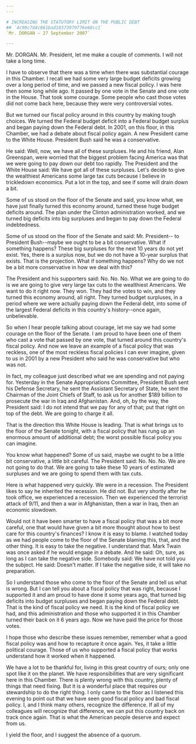 ```yaml
---
---

# INCREASING THE STATUTORY LIMIT ON THE PUBLIC DEBT
## `4c90c7d4c861bad10373979776e68cc1`
`Mr. DORGAN — 27 September 2007`

---
```



Mr. DORGAN. Mr. President, let me make a couple of comments. I will 
not take a long time.

I have to observe that there was a time when there was substantial 
courage in this Chamber. I recall we had some very large budget 
deficits growing over a long period of time, and we passed a new fiscal 
policy. I was here then some long while ago. It passed by one vote in 
the Senate and one vote in the House. That took some courage. Some 
people who cast those votes did not come back here, because they were 
very controversial votes.

But we turned our fiscal policy around in this country by making 
tough choices. We turned the Federal budget deficit into a Federal 
budget surplus and began paying down the Federal debt. In 2001, on this 
floor, in this Chamber, we had a debate about fiscal policy again. A 
new President came to the White House. President Bush said he was a 
conservative.

He said: Well, now, we have all of these surpluses. He and his 
friend, Alan Greenspan, were worried that the biggest problem facing 
America was that we were going to pay down our debt too rapidly. The 
President and the White House said: We have got all of these surpluses. 
Let's decide to give the wealthiest Americans some large tax cuts 
because I believe in trickledown economics. Put a lot in the top, and 
see if some will drain down a bit.

Some of us stood on the floor of the Senate and said, you know what, 
we have just finally turned this economy around, turned these huge 
budget deficits around. The plan under the Clinton administration 
worked, and we turned big deficits into big surpluses and began to pay 
down the Federal indebtedness.


Some of us stood on the floor of the Senate and said: Mr. President--
to President Bush--maybe we ought to be a bit conservative. What if 
something happens? These big surpluses for the next 10 years do not yet 
exist. Yes, there is a surplus now, but we do not have a 10-year 
surplus that exists. That is the projection. What if something happens? 
Why do we not be a bit more conservative in how we deal with this?

The President and his supporters said: No. No. No. What we are going 
to do is we are going to give very large tax cuts to the wealthiest 
Americans. We want to do it right now. They won. They had the votes to 
win, and they turned this economy around, all right. They turned budget 
surpluses, in a period where we were actually paying down the Federal 
debt, into some of the largest Federal deficits in this country's 
history--once again, unbelievable.

So when I hear people talking about courage, let me say we had some 
courage on the floor of the Senate. I am proud to have been one of them 
who cast a vote that passed by one vote, that turned around this 
country's fiscal policy. And now we leave an example of a fiscal policy 
that was reckless, one of the most reckless fiscal policies I can ever 
imagine, given to us in 2001 by a new President who said he was 
conservative but who was not.

In fact, my colleague just described what we are spending and not 
paying for. Yesterday in the Senate Appropriations Committee, President 
Bush sent his Defense Secretary, he sent the Assistant Secretary of 
State, he sent the Chairman of the Joint Chiefs of Staff, to ask us for 
another $189 billion to prosecute the war in Iraq and Afghanistan. And, 
oh, by the way, the President said: I do not intend that we pay for any 
of that; put that right on top of the debt. We are going to charge it 
all.

That is the direction this White House is leading. That is what 
brings us to the floor of the Senate tonight, with a fiscal policy that 
has rung up an enormous amount of additional debt; the worst possible 
fiscal policy you can imagine.

You know what happened? Some of us said, maybe we ought to be a 
little bit conservative, a little bit careful. The President said: No. 
No. No. We are not going to do that. We are going to take these 10 
years of estimated surpluses and we are going to spend them with tax 
cuts.

Here is what happened very quickly. We were in a recession. The 
President likes to say he inherited the recession. He did not. But very 
shortly after he took office, we experienced a recession. Then we 
experienced the terrorist attack of 9/11, and then a war in 
Afghanistan, then a war in Iraq, then an economic slowdown.

Would not it have been smarter to have a fiscal policy that was a bit 
more careful, one that would have given a bit more thought about how to 
best care for this country's finances? I know it is easy to blame. I 
watched today as we had people come to the floor of the Senate blaming 
this, that, and the other thing. It is easy to take the negative. I 
understand that. Mark Twain was once asked if he would engage in a 
debate. And he said: Oh, sure, as long as I can take the negative side. 
Somebody said: We have not told you the subject. He said: Doesn't 
matter. If I take the negative side, it will take no preparation.

So I understand those who come to the floor of the Senate and tell us 
what is wrong. But I can tell you about a fiscal policy that was right, 
because I supported it and am proud to have done it some years ago, 
that turned big deficits into budget surpluses and began paying down 
the Federal debt. That is the kind of fiscal policy we need. It is the 
kind of fiscal policy we had, and this administration and those who 
supported it in this Chamber turned their back on it 6 years ago. Now 
we have paid the price for those votes.

I hope those who describe these issues remember, remember what a good 
fiscal policy was and how to recapture it once again. Yes, it take a 
little political courage. Those of us who supported a fiscal policy 
that works understand how it worked when it happened.

We have a lot to be thankful for, living in this great country of 
ours; only one spot like it on the planet. We have responsibilities 
that are very significant here in this Chamber. There is plenty wrong 
with this country, plenty of things that need fixing. But it is a 
wonderful place that requires our stewardship to do the right thing. I 
only came to the floor as I listened this evening to point out that we 
have seen good fiscal policy and bad fiscal policy. I, and I think many 
others, recognize the difference. If all of my colleagues will 
recognize that difference, we can put this country back on track once 
again. That is what the American people deserve and expect from us.

I yield the floor, and I suggest the absence of a quorum.